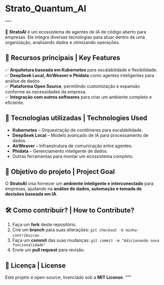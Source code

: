 # Strato_Quantum_AI
"""

🚀 **StratoAI** é um ecossistema de agentes de IA de código aberto para empresas. Ele integra diversas tecnologias para atuar dentro de uma organização, analisando dados e otimizando operações.

## 🌟 Recursos principais | Key Features

✅ **Arquitetura baseada em Kubernetes** para escalabilidade e flexibilidade.  
✅ **DeepSeek Local, AirWeaver e Phidata** como agentes inteligentes para análise de dados.  
✅ **Plataforma Open Source**, permitindo customização e expansão conforme as necessidades da empresa.  
✅ **Integração com outros softwares** para criar um ambiente completo e eficiente.  

## 🚀 Tecnologias utilizadas | Technologies Used

- **Kubernetes** – Orquestração de contêineres para escalabilidade.  
- **DeepSeek Local** – Modelo avançado de IA para processamento de dados.  
- **AirWeaver** – Infraestrutura de comunicação entre agentes.  
- **Phidata** – Gerenciamento inteligente de dados.  
- Outras ferramentas para montar um ecossistema completo.  

## 📌 Objetivo do projeto | Project Goal

O **StratoAI** visa fornecer um **ambiente inteligente e interconectado** para empresas, ajudando na **análise de dados, automação e tomada de decisões baseada em IA**.  

## 🛠️ Como contribuir? | How to Contribute?

1. Faça um **fork** deste repositório.  
2. Crie um **branch** para suas alterações: `git checkout -b minha-contribuicao`.  
3. Faça um **commit** das suas mudanças: `git commit -m "Adicionando nova funcionalidade"`  
4. Envie um **pull request** para revisão.  

## 📜 Licença | License

Este projeto é open-source, licenciado sob a **MIT License**.
"""
